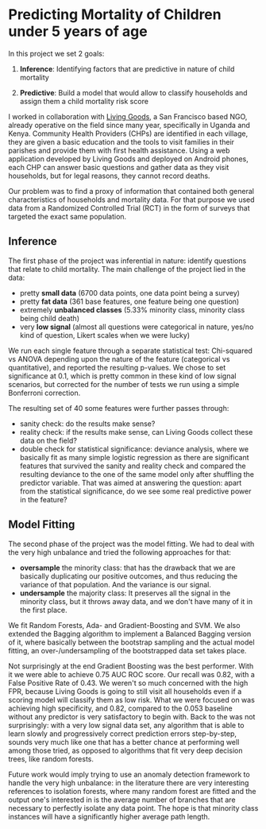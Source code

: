 # Predicting Mortality of Children under 5 years of age

In this project we set 2 goals:

1. **Inference**: Identifying factors that are predictive in nature of child mortality

2. **Predictive**: Build a model that would allow to classify households and assign them a child mortality risk score

I worked in collaboration with [Living Goods](https://livinggoods.org), a San Francisco based NGO, already operative on the field since many year, specifically in Uganda and Kenya. Community Health Providers (CHPs) are identified in each village, they are given a basic education and the tools to visit families in their parishes and provide them with first health assistance. Using a web application developed by Living Goods and deployed on Android phones, each CHP can answer basic questions and gather data as they visit households, but for legal reasons, they cannot record deaths.

Our problem was to find a proxy of information that contained both general characteristics of households and mortality data. For that purpose we used data from a Randomized Controlled Trial (RCT) in the form of surveys that targeted the exact same population.

## Inference

The first phase of the project was inferential in nature: identify questions that relate to child mortality.
The main challenge of the project lied in the data:

* pretty **small data** (6700 data points, one data point being a survey)
* pretty **fat data** (361 base features, one feature being one question)
* extremely **unbalanced classes** (5.33% minority class, minority class being child death)
* very **low signal** (almost all questions were categorical in nature, yes/no kind of question, Likert scales when we were lucky)

We run each single feature through a separate statistical test: Chi-squared vs ANOVA depending upon the nature of the feature (categorical vs quantitative), and reported the resulting p-values. We chose to set significance at 0.1, which is pretty common in these kind of low signal scenarios, but corrected for the number of tests we run using a simple Bonferroni correction.

The resulting set of 40 some features were further passes through:

* sanity check: do the results make sense?
* reality check: if the results make sense, can Living Goods collect these data on the field?
* double check for statistical significance: deviance analysis, where we basically fit as many simple logistic regression as there are significant features that survived the sanity and reality check and compared the resulting deviance to the one of the same model only after shuffling the predictor variable. That was aimed at answering the question: apart from the statistical significance, do we see some real predictive power in the feature?

## Model Fitting

The second phase of the project was the model fitting. We had to deal with the very high unbalance and tried the following approaches for that:

* **oversample** the minority class: that has the drawback that we are basically duplicating our positive outcomes, and thus reducing the variance of that population. And the variance is our signal.
* **undersample** the majority class: It preserves all the signal in the minority class, but it throws away data, and we don't have many of it in the first place.

We fit Random Forests, Ada- and Gradient-Boosting and SVM. We also extended the Bagging algorithm to implement a Balanced Bagging version of it, where basically between the bootstrap sampling and the actual model fitting, an over-/undersampling of the bootstrapped data set takes place.

Not surprisingly at the end Gradient Boosting was the best performer.
With it we were able to achieve 0.75 AUC ROC score.
Our recall was 0.82, with a False Positive Rate of 0.43. We weren't so much concerned with the high FPR, because Living Goods is going to still visit all households even if a scoring model will classify them as low risk. What we were focused on was achieving high specificity, and 0.82, compared to the 0.053 baseline without any predictor is very satisfactory to begin with.
Back to the was not surprisingly: with a very low signal data set, any algorithm that is able to learn slowly and progressively correct prediction errors step-by-step, sounds very much like one that has a better chance at performing well among those tried, as opposed to algorithms that fit very deep decision trees, like random forests.

Future work would imply trying to use an anomaly detection framework to handle the very high unbalance: in the literature there are very interesting references to isolation forests, where many random forest are fitted and the output one's interested in is the average number of branches that are necessary to perfectly isolate any data point. The hope is that minority class instances will have a significantly higher average path length.
